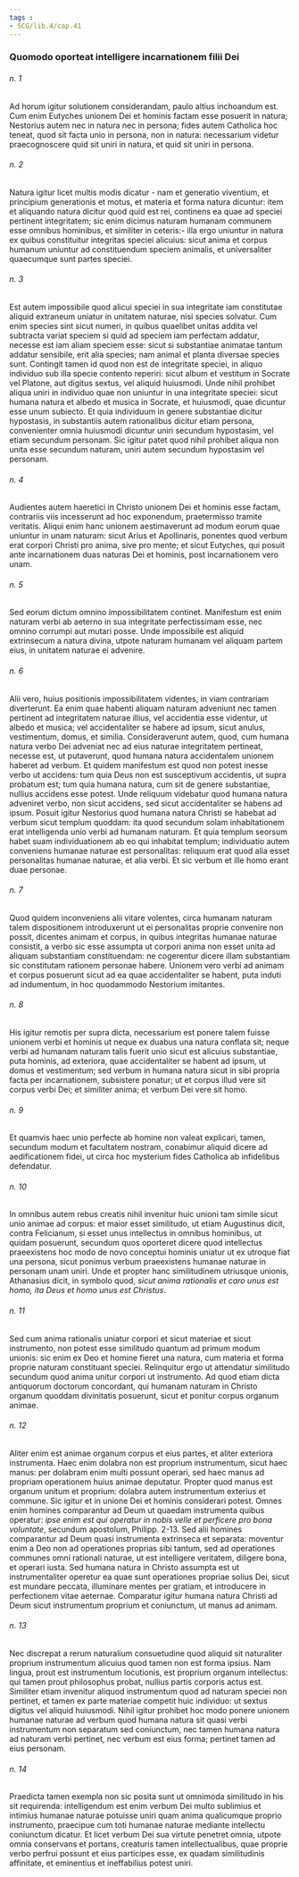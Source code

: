 ```yaml
---
tags : 
- SCG/lib.4/cap.41
---
```


### Quomodo oporteat intelligere incarnationem filii Dei

###### n. 1
Ad horum igitur solutionem considerandam, paulo altius inchoandum est. Cum enim Eutyches unionem Dei et hominis factam esse posuerit in natura; Nestorius autem nec in natura nec in persona; fides autem Catholica hoc teneat, quod sit facta unio in persona, non in natura: necessarium videtur praecognoscere quid sit uniri in natura, et quid sit uniri in persona.

###### n. 2
Natura igitur licet multis modis dicatur - nam et generatio viventium, et principium generationis et motus, et materia et forma natura dicuntur: item et aliquando natura dicitur quod quid est rei, continens ea quae ad speciei pertinent integritatem; sic enim dicimus naturam humanam communem esse omnibus hominibus, et similiter in ceteris:- illa ergo uniuntur in natura ex quibus constituitur integritas speciei alicuius: sicut anima et corpus humanum uniuntur ad constituendum speciem animalis, et universaliter quaecumque sunt partes speciei.

###### n. 3
Est autem impossibile quod alicui speciei in sua integritate iam constitutae aliquid extraneum uniatur in unitatem naturae, nisi species solvatur. Cum enim species sint sicut numeri, in quibus quaelibet unitas addita vel subtracta variat speciem si quid ad speciem iam perfectam addatur, necesse est iam aliam speciem esse: sicut si substantiae animatae tantum addatur sensibile, erit alia species; nam animal et planta diversae species sunt. Contingit tamen id quod non est de integritate speciei, in aliquo individuo sub illa specie contento reperiri: sicut album et vestitum in Socrate vel Platone, aut digitus sextus, vel aliquid huiusmodi. Unde nihil prohibet aliqua uniri in individuo quae non uniuntur in una integritate speciei: sicut humana natura et albedo et musica in Socrate, et huiusmodi, quae dicuntur esse unum subiecto. Et quia individuum in genere substantiae dicitur hypostasis, in substantiis autem rationalibus dicitur etiam persona, convenienter omnia huiusmodi dicuntur uniri secundum hypostasim, vel etiam secundum personam. Sic igitur patet quod nihil prohibet aliqua non unita esse secundum naturam, uniri autem secundum hypostasim vel personam.

###### n. 4
Audientes autem haeretici in Christo unionem Dei et hominis esse factam, contrariis viis incesserunt ad hoc exponendum, praetermisso tramite veritatis. Aliqui enim hanc unionem aestimaverunt ad modum eorum quae uniuntur in unam naturam: sicut Arius et Apollinaris, ponentes quod verbum erat corpori Christi pro anima, sive pro mente; et sicut Eutyches, qui posuit ante incarnationem duas naturas Dei et hominis, post incarnationem vero unam.

###### n. 5
Sed eorum dictum omnino impossibilitatem continet. Manifestum est enim naturam verbi ab aeterno in sua integritate perfectissimam esse, nec omnino corrumpi aut mutari posse. Unde impossibile est aliquid extrinsecum a natura divina, utpote naturam humanam vel aliquam partem eius, in unitatem naturae ei advenire.

###### n. 6
Alii vero, huius positionis impossibilitatem videntes, in viam contrariam diverterunt. Ea enim quae habenti aliquam naturam adveniunt nec tamen pertinent ad integritatem naturae illius, vel accidentia esse videntur, ut albedo et musica; vel accidentaliter se habere ad ipsum, sicut anulus, vestimentum, domus, et similia. Consideraverunt autem, quod, cum humana natura verbo Dei adveniat nec ad eius naturae integritatem pertineat, necesse est, ut putaverunt, quod humana natura accidentalem unionem haberet ad verbum. Et quidem manifestum est quod non potest inesse verbo ut accidens: tum quia Deus non est susceptivum accidentis, ut supra probatum est; tum quia humana natura, cum sit de genere substantiae, nullius accidens esse potest. Unde reliquum videbatur quod humana natura adveniret verbo, non sicut accidens, sed sicut accidentaliter se habens ad ipsum. Posuit igitur Nestorius quod humana natura Christi se habebat ad verbum sicut templum quoddam: ita quod secundum solam inhabitationem erat intelligenda unio verbi ad humanam naturam. Et quia templum seorsum habet suam individuationem ab eo qui inhabitat templum; individuatio autem conveniens humanae naturae est personalitas: reliquum erat quod alia esset personalitas humanae naturae, et alia verbi. Et sic verbum et ille homo erant duae personae.

###### n. 7
Quod quidem inconveniens alii vitare volentes, circa humanam naturam talem dispositionem introduxerunt ut ei personalitas proprie convenire non possit, dicentes animam et corpus, in quibus integritas humanae naturae consistit, a verbo sic esse assumpta ut corpori anima non esset unita ad aliquam substantiam constituendam: ne cogerentur dicere illam substantiam sic constitutam rationem personae habere. Unionem vero verbi ad animam et corpus posuerunt sicut ad ea quae accidentaliter se habent, puta induti ad indumentum, in hoc quodammodo Nestorium imitantes.

###### n. 8
His igitur remotis per supra dicta, necessarium est ponere talem fuisse unionem verbi et hominis ut neque ex duabus una natura conflata sit; neque verbi ad humanam naturam talis fuerit unio sicut est alicuius substantiae, puta hominis, ad exteriora, quae accidentaliter se habent ad ipsum, ut domus et vestimentum; sed verbum in humana natura sicut in sibi propria facta per incarnationem, subsistere ponatur; ut et corpus illud vere sit corpus verbi Dei; et similiter anima; et verbum Dei vere sit homo.

###### n. 9
Et quamvis haec unio perfecte ab homine non valeat explicari, tamen, secundum modum et facultatem nostram, conabimur aliquid dicere ad aedificationem fidei, ut circa hoc mysterium fides Catholica ab infidelibus defendatur.

###### n. 10
In omnibus autem rebus creatis nihil invenitur huic unioni tam simile sicut unio animae ad corpus: et maior esset similitudo, ut etiam Augustinus dicit, contra Felicianum, si esset unus intellectus in omnibus hominibus, ut quidam posuerunt, secundum quos oporteret dicere quod intellectus praeexistens hoc modo de novo conceptui hominis uniatur ut ex utroque fiat una persona, sicut ponimus verbum praeexistens humanae naturae in personam unam uniri. Unde et propter hanc similitudinem utriusque unionis, Athanasius dicit, in symbolo quod, *sicut anima rationalis et caro unus est homo, ita Deus et homo unus est Christus*.

###### n. 11
Sed cum anima rationalis uniatur corpori et sicut materiae et sicut instrumento, non potest esse similitudo quantum ad primum modum unionis: sic enim ex Deo et homine fieret una natura, cum materia et forma proprie naturam constituant speciei. Relinquitur ergo ut attendatur similitudo secundum quod anima unitur corpori ut instrumento. Ad quod etiam dicta antiquorum doctorum concordant, qui humanam naturam in Christo organum quoddam divinitatis posuerunt, sicut et ponitur corpus organum animae.

###### n. 12
Aliter enim est animae organum corpus et eius partes, et aliter exteriora instrumenta. Haec enim dolabra non est proprium instrumentum, sicut haec manus: per dolabram enim multi possunt operari, sed haec manus ad propriam operationem huius animae deputatur. Propter quod manus est organum unitum et proprium: dolabra autem instrumentum exterius et commune. Sic igitur et in unione Dei et hominis considerari potest. Omnes enim homines comparantur ad Deum ut quaedam instrumenta quibus operatur: *ipse enim est qui operatur in nobis velle et perficere pro bona voluntate*, secundum apostolum, Philipp. 2-13. Sed alii homines comparantur ad Deum quasi instrumenta extrinseca et separata: moventur enim a Deo non ad operationes proprias sibi tantum, sed ad operationes communes omni rationali naturae, ut est intelligere veritatem, diligere bona, et operari iusta. Sed humana natura in Christo assumpta est ut instrumentaliter operetur ea quae sunt operationes propriae solius Dei, sicut est mundare peccata, illuminare mentes per gratiam, et introducere in perfectionem vitae aeternae. Comparatur igitur humana natura Christi ad Deum sicut instrumentum proprium et coniunctum, ut manus ad animam.

###### n. 13
Nec discrepat a rerum naturalium consuetudine quod aliquid sit naturaliter proprium instrumentum alicuius quod tamen non est forma ipsius. Nam lingua, prout est instrumentum locutionis, est proprium organum intellectus: qui tamen prout philosophus probat, nullius partis corporis actus est. Similiter etiam invenitur aliquod instrumentum quod ad naturam speciei non pertinet, et tamen ex parte materiae competit huic individuo: ut sextus digitus vel aliquid huiusmodi. Nihil igitur prohibet hoc modo ponere unionem humanae naturae ad verbum quod humana natura sit quasi verbi instrumentum non separatum sed coniunctum, nec tamen humana natura ad naturam verbi pertinet, nec verbum est eius forma; pertinet tamen ad eius personam.

###### n. 14
Praedicta tamen exempla non sic posita sunt ut omnimoda similitudo in his sit requirenda: intelligendum est enim verbum Dei multo sublimius et intimius humanae naturae potuisse uniri quam anima qualicumque proprio instrumento, praecipue cum toti humanae naturae mediante intellectu coniunctum dicatur. Et licet verbum Dei sua virtute penetret omnia, utpote omnia conservans et portans, creaturis tamen intellectualibus, quae proprie verbo perfrui possunt et eius participes esse, ex quadam similitudinis affinitate, et eminentius et ineffabilius potest uniri.

